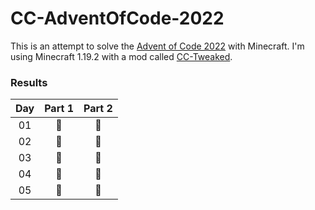 # CC-AdventOfCode-2022

This is an attempt to solve the [Advent of Code 2022](https://adventofcode.com/) with Minecraft. I'm using Minecraft 1.19.2 with a mod called [CC-Tweaked](https://www.curseforge.com/minecraft/mc-mods/cc-tweaked).

### Results

| Day | Part 1 | Part 2 |
| :---: | :---: | :---: |
| 01 | 🐢 | 🐢 |
| 02 | 🐢 | 🐢 |
| 03 | 🐢 | 🐢 |
| 04 | 🐢 | 🐢 |
| 05 | 🐢 | 🐢 |

